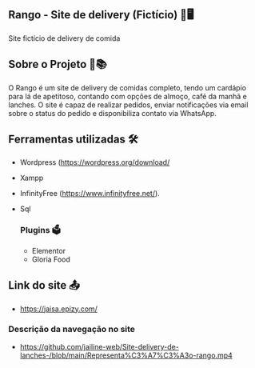## Rango -  Site de delivery (Fictício) 🚧🖥️

Site fictício de delivery de comida 

## Sobre o Projeto 🎯📚

O Rango é um site de delivery de comidas completo, tendo um cardápio para lá de apetitoso, contando com opções
de almoço, café da manhã e lanches. O site é capaz de realizar pedidos, enviar notificações via email
sobre o status do pedido e disponibiliza contato via WhatsApp.

## Ferramentas utilizadas 🛠️

  - Wordpress (https://wordpress.org/download/
  - Xampp
  - InfinityFree (https://www.infinityfree.net/).
  - Sql

    ### Plugins 🗳️ 
    
      - Elementor
      - Gloria Food

## Link do site 📤

  - https://jaisa.epizy.com/

### Descrição da navegação no site

  -  https://github.com/jailine-web/Site-delivery-de-lanches-/blob/main/Representa%C3%A7%C3%A3o-rango.mp4
